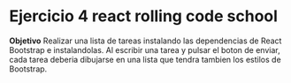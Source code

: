 # Ejercicio 4 react rolling code school
**Objetivo**
Realizar una lista de tareas instalando las dependencias de React Bootstrap e instalandolas. Al escribir una tarea y pulsar el boton de enviar, cada tarea deberia dibujarse en una lista que tendra tambien los estilos de Bootstrap.  